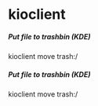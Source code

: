 # kioclient

##### Put file to trashbin (KDE)

   kioclient  move <file> trash:/

##### Put file to trashbin (KDE)

   kioclient  move <file> trash:/
